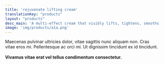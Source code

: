 ```yaml
---
title: 'rejuvenate lifting cream'
translationKey: "products"
layout: "products"
desc_main: 'A multi-effect cream that visibly lifts, tightens, smooths, moisturizes, has a fine texture, uniform tone, and enhances gloss and elasticity, this anti-aging cream provides 7 key signs of aging, including fine lines and wrinkles, loss of elasticity, and uneven tone and texture. '
image: 'img/products/a1a.png'
---
```


Maecenas pulvinar ultricies dolor, vitae sagittis nunc aliquam non. Cras vitae eros mi. Pellentesque ac orci mi. Ut dignissim tincidunt ex id tincidunt.
<br><br>
**Vivamus vitae erat vel tellus condimentum consectetur.**